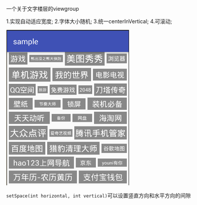 一个关于文字楼层的viewgroup

1.实现自动适应宽度;
2.字体大小随机;
3.统一centerInVertical;
4.可滚动;

![Alt text](/temp.png)

`setSpace(int horizontal, int vertical)`可以设置竖直方向和水平方向的间隙